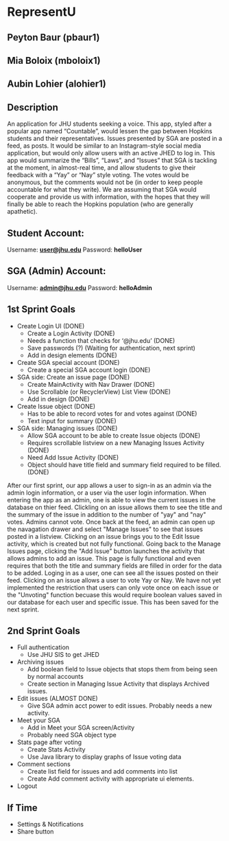 # RepresentU

## Peyton Baur (pbaur1)
## Mia Boloix (mboloix1)
## Aubin Lohier (alohier1)

## Description
An application for JHU students seeking a voice. This app, styled after a popular app named “Countable”, would lessen the gap between Hopkins students and their representatives. Issues presented by SGA are posted in a feed, as posts. It would be similar to an Instagram-style social media application, but would only allow users with an active JHED to log in. This app would summarize the “Bills”, “Laws”, and “Issues” that SGA is tackling at the moment, in almost-real time, and allow students to give their feedback with a “Yay” or “Nay” style voting. The votes would be anonymous, but the comments would not be (in order to keep people accountable for what they write). We are assuming that SGA would cooperate and provide us with information, with the hopes that they will finally be able to reach the Hopkins population (who are generally apathetic).


## Student Account:
Username: **user@jhu.edu**
Password: **helloUser**

## SGA (Admin) Account:
Username: **admin@jhu.edu**
Password: **helloAdmin**

## 1st Sprint Goals
* Create Login UI (DONE)
  - Create a Login Activity (DONE)
  - Needs a function that checks for ‘@jhu.edu’ (DONE)
  - Save passwords (?) (Waiting for authentication, next sprint)
  - Add in design elements (DONE)
* Create SGA special account (DONE)
  - Create a special SGA account login (DONE)
* SGA side: Create an issue page (DONE)
  - Create MainActivity with Nav Drawer (DONE)
  - Use Scrollable (or RecyclerView) List View (DONE)
  - Add in design (DONE)
* Create Issue object (DONE)
  - Has to be able to record votes for and votes against (DONE)
  - Text input for summary (DONE)
* SGA side: Managing issues (DONE)
  - Allow SGA account to be able to create Issue objects (DONE)
  - Requires scrollable listview on a new Managing Issues Activity (DONE)
  - Need Add Issue Activity (DONE)
  - Object should have title field and summary field required to be filled. (DONE)

After our first sprint, our app allows a user to sign-in as an admin via the admin login information, or a user via the user login information. When entering the app as an admin, one is able to view the current issues in the database on thier feed. Clickling on an issue allows them to see the title and the summary of the issue in addition to the number of "yay" and "nay" votes. Admins cannot vote. Once back at the feed, an admin can open up the navagation drawer and select "Manage Issues" to see that issues posted in a listview. Clicking on an issue brings you to the Edit Issue activity, which is created but not fully functional. Going back to the Manage Issues page, clicking the "Add Issue" button launches the activity that allows admins to add an issue. This page is fully functional and even requires that both the title and summary fields are filled in order for the data to be added. Loging in as a user, one can see all the issues posted on their feed. Clicking on an issue allows a user to vote Yay or Nay. We have not yet implemented the restriction that users can only vote once on each issue or the "Unvoting" function becuase this would require boolean values saved in our database for each user and specific issue. This has been saved for the next sprint. 

## 2nd Sprint Goals
* Full authentication
  - Use JHU SIS to get JHED
* Archiving issues
  - Add boolean field to Issue objects that stops them from being seen by normal accounts
  - Create section in Managing Issue Activity that displays Archived issues.
* Edit issues (ALMOST DONE)
  - Give SGA admin acct power to edit issues. Probably needs a new activity.
* Meet your SGA
  - Add in Meet your SGA screen/Activity
  - Probably need SGA object type
* Stats page after voting
  - Create Stats Activity
  - Use Java library to display graphs of Issue voting data
* Comment sections
  - Create list field for issues and add comments into list
  - Create Add comment activity with appropriate ui elements.
* Logout

## If Time
* Settings & Notifications
* Share button

